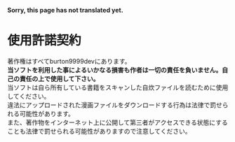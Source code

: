 **Sorry, this page has not translated yet.**

# 使用許諾契約

著作権はすべてburton9999devにあります。  
**当ソフトを利用した事によるいかなる損害も作者は一切の責任を負いません。自己の責任の上で使用して下さい。**  
当ソフトは自ら所有している書籍をスキャンした自炊ファイルを読むために使用してください。  
違法にアップロードされた漫画ファイルをダウンロードする行為は法律で罰せられる可能性があります。  
また、著作物をインターネット上に公開して第三者がアクセスできる状態にすることも法律で罰せられる可能性がありますので注意してください。




